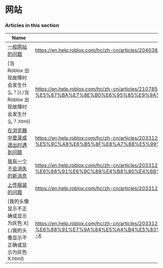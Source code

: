# 网站  
### Articles in this section
Name|URL
-|-
[一般网站的问题](./一般网站的问题.html) |https://en.help.roblox.com/hc/zh-cn/articles/204038784-%E4%B8%80%E8%88%AC%E7%BD%91%E7%AB%99%E7%9A%84%E9%97%AE%E9%A2%98
[当 Roblox 出现故障时会发生什么？](./当 Roblox 出现故障时会发生什么？.html) |https://en.help.roblox.com/hc/zh-cn/articles/210785523-%E5%BD%93-Roblox-%E5%87%BA%E7%8E%B0%E6%95%85%E9%9A%9C%E6%97%B6%E4%BC%9A%E5%8F%91%E7%94%9F%E4%BB%80%E4%B9%88
[在浏览器中登录或退出时遇到问题](./在浏览器中登录或退出时遇到问题.html) |https://en.help.roblox.com/hc/zh-cn/articles/203312820-%E5%9C%A8%E6%B5%8F%E8%A7%88%E5%99%A8%E4%B8%AD%E7%99%BB%E5%BD%95%E6%88%96%E9%80%80%E5%87%BA%E6%97%B6%E9%81%87%E5%88%B0%E9%97%AE%E9%A2%98
[我有一个不会消失的新消息](./我有一个不会消失的新消息.html) |https://en.help.roblox.com/hc/zh-cn/articles/203312970-%E6%88%91%E6%9C%89%E4%B8%80%E4%B8%AA%E4%B8%8D%E4%BC%9A%E6%B6%88%E5%A4%B1%E7%9A%84%E6%96%B0%E6%B6%88%E6%81%AF
[上传服装的问题](./上传服装的问题.html) |https://en.help.roblox.com/hc/zh-cn/articles/203312930-%E4%B8%8A%E4%BC%A0%E6%9C%8D%E8%A3%85%E7%9A%84%E9%97%AE%E9%A2%98
[我的头像显示不正确或显示为灰色 X](./我的头像显示不正确或显示为灰色 X.html) |https://en.help.roblox.com/hc/zh-cn/articles/203312960-%E6%88%91%E7%9A%84%E5%A4%B4%E5%83%8F%E6%98%BE%E7%A4%BA%E4%B8%8D%E6%AD%A3%E7%A1%AE%E6%88%96%E6%98%BE%E7%A4%BA%E4%B8%BA%E7%81%B0%E8%89%B2-X